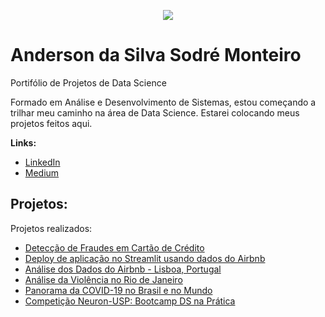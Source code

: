 <p align="center">
  <img src="https://raw.githubusercontent.com/anssodre/datascience/master/banner.png" >
</p>

# Anderson da Silva Sodré Monteiro
Portifólio de Projetos de Data Science

Formado em Análise e Desenvolvimento de Sistemas, estou começando a trilhar meu caminho na área de Data Science. Estarei colocando meus projetos feitos aqui.

**Links:**
* [LinkedIn](https://www.linkedin.com/in/anssm/)
* [Medium](https://medium.com/@an.monteiro)

## Projetos:
Projetos realizados:

* [Detecção de Fraudes em Cartão de Crédito](https://github.com/andmonteiro/datascience/blob/master/Detec%C3%A7%C3%A3o_de_Fraude_em_Cart%C3%B5es_de_Cr%C3%A9dito.ipynb)
* [Deploy de aplicação no Streamlit usando dados do Airbnb](https://github.com/andmonteiro/streamlit-airbnb)
* [Análise dos Dados do Airbnb - Lisboa, Portugal](https://github.com/anssodre/datascience/blob/master/Analisando_os_Dados_do_Airbnb_Lisboa.ipynb)
* [Análise da Violência no Rio de Janeiro](https://github.com/anssodre/datascience/blob/master/Analisando_a_Viol%C3%AAncia_no_Rio_de_Janeiro.ipynb)
* [Panorama da COVID-19 no Brasil e no Mundo](https://github.com/anssodre/datascience/blob/master/Panorama_da_COVID_19_no_Brasil_e_no_Mundo.ipynb)
* [Competição Neuron-USP:  Bootcamp DS na Prática](https://github.com/tomaz-suller/competicao-neuron)
